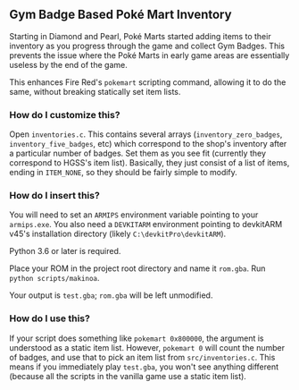 ## Gym Badge Based Poké Mart Inventory

Starting in Diamond and Pearl, Poké Marts started adding items to their inventory as you progress through the game and collect Gym Badges. This prevents the issue where the Poké Marts in early game areas are essentially useless by the end of the game.

This enhances Fire Red's `pokemart` scripting command, allowing it to do the same, without breaking statically set item lists.

### How do I customize this?

Open `inventories.c`. This contains several arrays (`inventory_zero_badges`, `inventory_five_badges`, etc) which correspond to the shop's inventory after a particular number of badges. Set them as you see fit (currently they correspond to HGSS's item list). Basically, they just consist of a list of items, ending in `ITEM_NONE`, so they should be fairly simple to modify.

### How do I insert this?

You will need to set an `ARMIPS` environment variable pointing to your `armips.exe`. You also need a `DEVKITARM` environment pointing to devkitARM v45's installation directory (likely `C:\devkitPro\devkitARM`).

Python 3.6 or later is required.

Place your ROM in the project root directory and name it `rom.gba`. Run `python scripts/makinoa`.

Your output is `test.gba`; `rom.gba` will be left unmodified.

### How do I use this?

If your script does something like `pokemart 0x800000`, the argument is understood as a static item list. However, `pokemart 0` will count the number of badges, and use that to pick an item list from `src/inventories.c`. This means if you immediately play `test.gba`, you won't see anything different (because all the scripts in the vanilla game use a static item list).